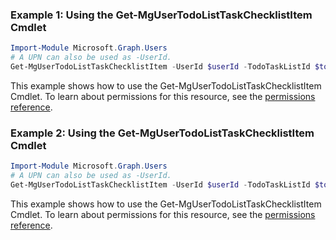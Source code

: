 ### Example 1: Using the Get-MgUserTodoListTaskChecklistItem Cmdlet
```powershell
Import-Module Microsoft.Graph.Users
# A UPN can also be used as -UserId.
Get-MgUserTodoListTaskChecklistItem -UserId $userId -TodoTaskListId $todoTaskListId -TodoTaskId $todoTaskId -ChecklistItemId $checklistItemId
```
This example shows how to use the Get-MgUserTodoListTaskChecklistItem Cmdlet.
To learn about permissions for this resource, see the [permissions reference](/graph/permissions-reference).
### Example 2: Using the Get-MgUserTodoListTaskChecklistItem Cmdlet
```powershell
Import-Module Microsoft.Graph.Users
# A UPN can also be used as -UserId.
Get-MgUserTodoListTaskChecklistItem -UserId $userId -TodoTaskListId $todoTaskListId -TodoTaskId $todoTaskId
```
This example shows how to use the Get-MgUserTodoListTaskChecklistItem Cmdlet.
To learn about permissions for this resource, see the [permissions reference](/graph/permissions-reference).

